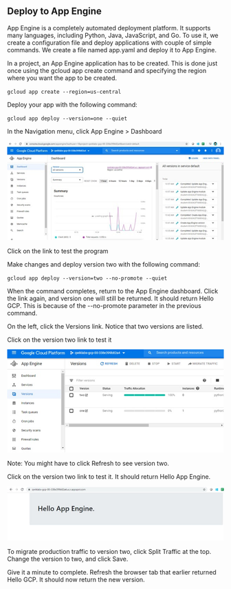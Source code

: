 ## Deploy to App Engine

App Engine is a completely automated deployment platform. It supports many languages, including Python, Java, JavaScript, and Go. To use it, we create a configuration file and deploy applications with couple of simple commands. We create a file named app.yaml and deploy it to App Engine.

In a project, an App Engine application has to be created. This is done just once using the gcloud app create command and specifying the region where you want the app to be created. 

`gcloud app create --region=us-central `

Deploy your app with the following command:

`gcloud app deploy --version=one --quiet `

In the Navigation menu, click App Engine > Dashboard

![Image of Dash](https://github.com/IamVigneshC/GCP-DevOpsPipelineContinuousIntegration-Deployment/blob/master/Resources/AppEngineDashboard.jpg)

Click on the link to test the program

Make changes and deploy version two with the following command:

` gcloud app deploy --version=two --no-promote --quiet `



When the command completes, return to the App Engine dashboard. Click the link again, and version one will still be returned. It should return Hello GCP. This is because of the --no-promote parameter in the previous command.

On the left, click the Versions link. Notice that two versions are listed.

Click on the version two link to test it

![Image of AppVersion](https://github.com/IamVigneshC/GCP-DevOpsPipelineContinuousIntegration-Deployment/blob/master/Resources/AppEngineVersions.jpg)

Note:
You might have to click Refresh to see version two.

Click on the version two link to test it. It should return Hello App Engine.


![Image of AppVersionDeploy](https://github.com/IamVigneshC/GCP-DevOpsPipelineContinuousIntegration-Deployment/blob/master/Resources/AppEngineDeploymentRunning.jpg)

To migrate production traffic to version two, click Split Traffic at the top. Change the version to two, and click Save.

Give it a minute to complete. Refresh the browser tab that earlier returned Hello GCP. It should now return the new version.

